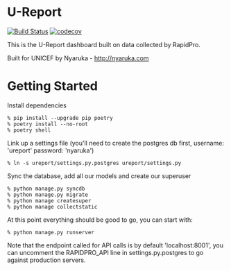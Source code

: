 # U-Report 

[![Build Status](https://github.com/rapidpro/ureport/workflows/CI/badge.svg)](https://github.com/rapidpro/ureport/actions?query=workflow%3ACI) 
[![codecov](https://codecov.io/gh/rapidpro/ureport/branch/main/graph/badge.svg)](https://codecov.io/gh/rapidpro/ureport)

This is the U-Report dashboard built on data collected by RapidPro.

Built for UNICEF by Nyaruka - http://nyaruka.com

Getting Started
================

Install dependencies
```
% pip install --upgrade pip poetry
% poetry install --no-root
% poetry shell
```

Link up a settings file (you'll need to create the postgres db first, username: 'ureport' password: 'nyaruka')
```
% ln -s ureport/settings.py.postgres ureport/settings.py
```

Sync the database, add all our models and create our superuser
```
% python manage.py syncdb
% python manage.py migrate
% python manage createsuper
% python manage collectstatic
```

At this point everything should be good to go, you can start with:

```
% python manage.py runserver
```

Note that the endpoint called for API calls is by default 'localhost:8001', you can uncomment the RAPIDPRO_API line in settings.py.postgres to go against production servers.
